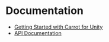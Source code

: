# Documentation

* [Getting Started with Carrot for Unity](https://gocarrot.com/docs/unity)
* [API Documentation](http://docs.gocarrot.com/api/unity/index.html)
